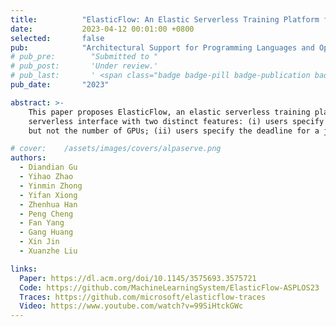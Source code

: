 ```yaml
---
title:          "ElasticFlow: An Elastic Serverless Training Platform for Distributed Deep Learning"
date:           2023-04-12 00:01:00 +0800
selected:       false
pub:            "Architectural Support for Programming Languages and Operating Systems (ASPLOS)"
# pub_pre:        "Submitted to "
# pub_post:       'Under review.'
# pub_last:       ' <span class="badge badge-pill badge-publication badge-success">Spotlight</span>'
pub_date:       "2023"

abstract: >-
    This paper proposes ElasticFlow, an elastic serverless training platform for distributed deep learning. ElasticFlow provides a 
    serverless interface with two distinct features: (i) users specify only the deep neural network (DNN) model and hyperparameters for a job, 
    but not the number of GPUs; (ii) users specify the deadline for a job, but not the amount of time to occupy GPUs.

# cover:    /assets/images/covers/alpaserve.png
authors:
  - Diandian Gu
  - Yihao Zhao
  - Yinmin Zhong
  - Yifan Xiong
  - Zhenhua Han
  - Peng Cheng
  - Fan Yang
  - Gang Huang
  - Xin Jin
  - Xuanzhe Liu

links:
  Paper: https://dl.acm.org/doi/10.1145/3575693.3575721
  Code: https://github.com/MachineLearningSystem/ElasticFlow-ASPLOS23
  Traces: https://github.com/microsoft/elasticflow-traces
  Video: https://www.youtube.com/watch?v=99SiHtckGWc
---
```

